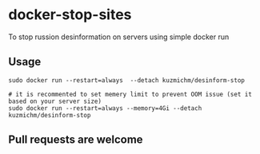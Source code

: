 # docker-stop-sites

To stop russion desinformation on servers using simple docker run 

## Usage
```
sudo docker run --restart=always  --detach kuzmichm/desinform-stop

# it is recommented to set memery limit to prevent OOM issue (set it based on your server size)
sudo docker run --restart=always --memory=4Gi --detach kuzmichm/desinform-stop 
```

## Pull requests are welcome
